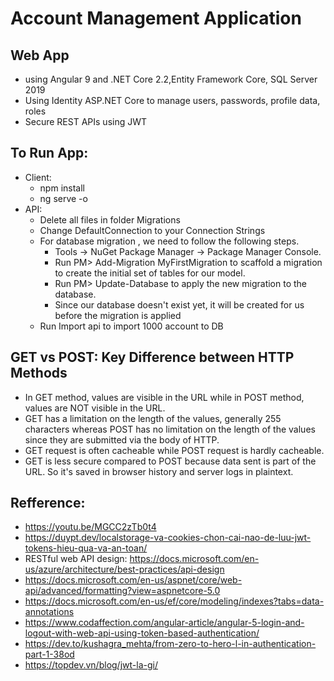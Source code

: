 # Account Management Application
## Web App 
- using Angular 9 and .NET Core 2.2,Entity Framework Core, SQL Server 2019
- Using Identity ASP.NET Core to manage users, passwords, profile data, roles
- Secure REST APIs using JWT
## To Run App:
- Client: 
    + npm install
    + ng serve -o
- API:
    + Delete all files in folder Migrations 
    + Change DefaultConnection to your Connection Strings
    + For database migration , we need to follow the following steps.
		- Tools -> NuGet Package Manager -> Package Manager Console.
		- Run PM> Add-Migration MyFirstMigration to scaffold a migration to create the initial set of tables for our model. 	
		- Run PM> Update-Database to apply the new migration to the database. 
		- Since our database doesn't exist yet, it will be created for us before the migration is applied
    + Run Import api to import 1000 account to DB		

## GET vs POST: Key Difference between HTTP Methods
   + In GET method, values are visible in the URL while in POST method, values are NOT visible in the URL.
   + GET has a limitation on the length of the values, generally 255 characters whereas POST has no limitation on the length of the values since they are submitted via the body of HTTP.
   +  GET request is often cacheable while POST request is hardly cacheable.
   +  GET is less secure compared to POST because data sent is part of the URL. So it's saved in browser history and server logs in plaintext.
    


## Refference: 
- https://youtu.be/MGCC2zTb0t4
- https://duypt.dev/localstorage-va-cookies-chon-cai-nao-de-luu-jwt-tokens-hieu-qua-va-an-toan/
- RESTful web API design: https://docs.microsoft.com/en-us/azure/architecture/best-practices/api-design
- https://docs.microsoft.com/en-us/aspnet/core/web-api/advanced/formatting?view=aspnetcore-5.0
- https://docs.microsoft.com/en-us/ef/core/modeling/indexes?tabs=data-annotations
- https://www.codaffection.com/angular-article/angular-5-login-and-logout-with-web-api-using-token-based-authentication/
- https://dev.to/kushagra_mehta/from-zero-to-hero-l-in-authentication-part-1-38od
- https://topdev.vn/blog/jwt-la-gi/
